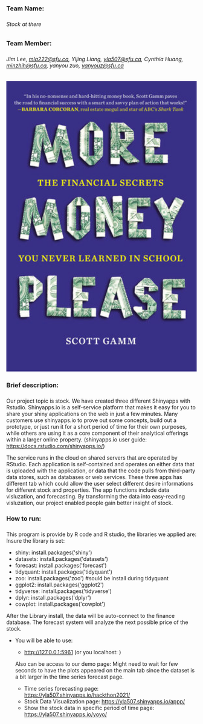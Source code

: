 ### Team Name: <h3> 
###### Stock at there <h6>
### Team Member: <h3> 
###### Jim Lee, mla222@sfu.ca, Yijing Liang, yla507@sfu.ca, Cynthia Huang, minzhih@sfu.ca, yanyou zuo, yanyouz@sfu.ca <h6>

![](WechatIMG165.png)

### Brief description: <h3> 
Our project topic is stock. We have created three different Shinyapps with Rstudio. 
Shinyapps.io is a self-service platform that makes it easy for you to share your shiny applications on the web in just a few minutes. Many customers use shinyapps.io to prove out some concepts, build out a prototype, or just run it for a short period of time for their own purposes, while others are using it as a core component of their analytical offerings within a larger online property. (shinyapps.io user guide: https://docs.rstudio.com/shinyapps.io/)

The service runs in the cloud on shared servers that are operated by RStudio. Each application is self-contained and operates on either data that is uploaded with the application, or data that the code pulls from third-party data stores, such as databases or web services.
These three apps has different tab which could allow the user select different desire informations for different stock and properties. The app functions include data visluzation, and forecasting. By transforming the data into easy-reading visluzation, our project enabled people gain better insight of stock.

### How to run: <h3> 
This program is provide by R code and R studio, the libraries we applied are: 
Insure the library is set:
* shiny:  install.packages('shiny')
* datasets:  install.packages('datasets')
* forecast:  install.packages('forecast')
* tidyquant:  install.packages('tidyquant')
* zoo:  install.packages('zoo') #sould be install during tidyquant
* ggplot2:  install.packages('ggplot2')
* tidyverse:  install.packages('tidyverse')
* dplyr:  install.packages('dplyr')
* cowplot:  install.packages('cowplot')

After the Library install, the data will be auto-connect to the finance database. The forecast system will analyze the next possible price of the stock.
* You will be able to use:
  * http://127.0.0.1:5961  (or you localhost: ) 
  
  Also can be access to our demo page:
  Might need to wait for few seconds to have the plots appeared on the main tab since the dataset is a bit larger in the time series forecast page.
  * Time series forecasting page: https://yla507.shinyapps.io/hackthon2021/
  * Stock Data Visualization page: https://yla507.shinyapps.io/appp/
  * Show the stock data in specific period of time page: https://yla507.shinyapps.io/yoyo/

